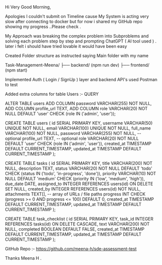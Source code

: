 Hi Very Good Morning, 

Apologies I couldn't submit on Timeline cause My System is acting very slow after connecting to docker but for now i shared my GitHub repo showing my progress ..Please check .

My Approach was breaking the complex problem into Subproblems and solving each problem step by step  and prompting ChatGPT  ( AI tool used ) . later i felt i should have tried lovable it would have been easy 

Created Folder structure as instructed saying Main folder with my name 

Task-Management-Meena/
├── backend/ (npm run dev)
├── frontend/ (npm start)

Implemented Auth ( Login / SignUp ) layer and backend API's used Postman to test 

Added extra columns for table Users :- QUERY 

ALTER TABLE users
ADD COLUMN password VARCHAR(255) NOT NULL,
ADD COLUMN profile_url TEXT,
ADD COLUMN role VARCHAR(20) NOT NULL DEFAULT 'user' CHECK (role IN ('admin', 'user'));


CREATE TABLE users (
    id SERIAL PRIMARY KEY,
    username VARCHAR(50) UNIQUE NOT NULL,
    email VARCHAR(100) UNIQUE NOT NULL,
    full_name VARCHAR(100) NOT NULL,
    password VARCHAR(255) NOT NULL,        -- optional
    profile_url TEXT,                       -- optional
    role VARCHAR(20) NOT NULL DEFAULT 'user' CHECK (role IN ('admin', 'user')),
    created_at TIMESTAMP DEFAULT CURRENT_TIMESTAMP,
    updated_at TIMESTAMP DEFAULT CURRENT_TIMESTAMP
);

CREATE TABLE tasks (
    id SERIAL PRIMARY KEY,
    title VARCHAR(200) NOT NULL,
    description TEXT,
    status VARCHAR(20) NOT NULL DEFAULT 'todo' CHECK (status IN ('todo', 'in-progress', 'done')),
    priority VARCHAR(10) NOT NULL DEFAULT 'medium' CHECK (priority IN ('low', 'medium', 'high')),
    due_date DATE,
    assigned_to INTEGER REFERENCES users(id) ON DELETE SET NULL,
    created_by INTEGER REFERENCES users(id) NOT NULL,
    attachments TEXT[],                     -- array of URLs / file paths
    progress INT CHECK (progress >= 0 AND progress <= 100) DEFAULT 0,
    created_at TIMESTAMP DEFAULT CURRENT_TIMESTAMP,
    updated_at TIMESTAMP DEFAULT CURRENT_TIMESTAMP
);

CREATE TABLE task_checklist (
    id SERIAL PRIMARY KEY,
    task_id INTEGER REFERENCES tasks(id) ON DELETE CASCADE,
    text VARCHAR(200) NOT NULL,
    completed BOOLEAN DEFAULT FALSE,
    created_at TIMESTAMP DEFAULT CURRENT_TIMESTAMP,
    updated_at TIMESTAMP DEFAULT CURRENT_TIMESTAMP
);

GitHub Repo :- https://github.com/meena-h/sde-assessment-test  

Thanks 
Meena H .


